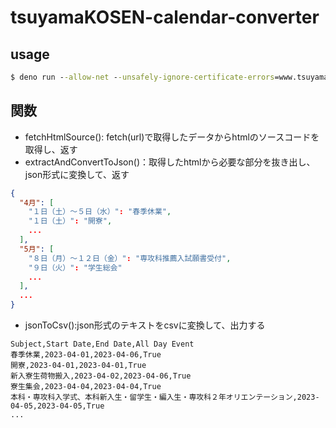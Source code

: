 # tsuyamaKOSEN-calendar-converter

## usage

```cmd
$ deno run --allow-net --unsafely-ignore-certificate-errors=www.tsuyama-ct.ac.jp app.ts
```

## 関数

- fetchHtmlSource():
  fetch(url)で取得したデータからhtmlのソースコードを取得し、返す
- extractAndConvertToJson()：取得したhtmlから必要な部分を抜き出し、json形式に変換して、返す

```json
{
  "4月": [
    "１日（土）～５日（水）": "春季休業", 
    "１日（土）": "開寮",
    ...
  ],
  "5月": [
    "８日（月）～１２日（金）": "専攻科推薦入試願書受付",
    "９日（火）": "学生総会"
    ...
  ],
  ...
}
```

- jsonToCsv():json形式のテキストをcsvに変換して、出力する

```csv
Subject,Start Date,End Date,All Day Event
春季休業,2023-04-01,2023-04-06,True
開寮,2023-04-01,2023-04-01,True
新入寮生荷物搬入,2023-04-02,2023-04-06,True
寮生集会,2023-04-04,2023-04-04,True
本科・専攻科入学式、本科新入生・留学生・編入生・専攻科２年オリエンテーション,2023-04-05,2023-04-05,True
...
```
